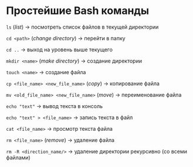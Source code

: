 # Простейшие **Bash** команды

`ls` (*list*) -> посмотреть список файлов в текущей директории

`cd <path>` (*change directory*) -> перейти в папку

`cd ..` -> выход на уровень выше текущего

`mkdir <name>` (*make directory*) -> создание директории

`touch <name>` -> создание файла

`cp <file_name> <new_file_name>` (*copy*) -> копирование файла

`mv <old_file_name> <new_file_name>` (*move*) -> переименование файла

`echo "text"` -> вывод текста в консоль

`echo "text" > <file_name>` -> запись текста в файл

`cat <file_name>` -> просмотр текста файла

`rm <file_name>` (*remove*) -> удаление файла

`rm -R <direction_name/>` -> удаление директории рекурсивно (со всеми файлами)
